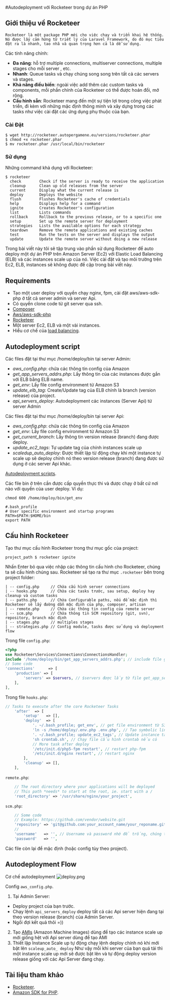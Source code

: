 #Autodeployment với Rocketeer trong dự án PHP
## Giới thiệu về Rocketeer
    Rocketeer là một package PHP mới cho việc chạy và triển khai hệ thống. Nó được lấy cảm hứng từ triết lý của Laravel Framework, do đó mục tiêu đặt ra là nhanh, tao nhã và quan trọng hơn cả là dễ sử dụng.
Các tính năng chính:
 - **Đa năng**: hỗ trợ multiple connections, multiserver connections, multiple stages cho mỗi server , etc.
 - **Nhanh**: Queue tasks và chạy chúng song song trên tất cả các servers và stages.
 - **Khả năng điều biến**: ngoài việc add thêm các custom tasks và components, mỗi phần chính của Rocketeer có thể được hoán đổi, mở rộng.
 - **Cấu hình sẵn**: Rocketeer mang đến một sự tiện lợi trong công việc phát triển, đi kèm với những mặc định thông minh và xây dựng trong các tasks như việc cài đặt các ứng dụng phụ thuộc của bạn.
### Cài Đặt
```
$ wget http://rocketeer.autopergamene.eu/versions/rocketeer.phar
$ chmod +x rocketeer.phar
$ mv rocketeer.phar /usr/local/bin/rocketeer
```
### Sử dụng
Những command khả dụng với Rocketeer:
```
$ rocketeer
  check        Check if the server is ready to receive the application
  cleanup      Clean up old releases from the server
  current      Display what the current release is
  deploy       Deploys the website
  flush        Flushes Rocketeer's cache of credentials
  help         Displays help for a command
  ignite       Creates Rocketeer's configuration
  list         Lists commands
  rollback     Rollback to the previous release, or to a specific one
  setup        Set up the remote server for deployment
  strategies   Lists the available options for each strategy
  teardown     Remove the remote applications and existing caches
  test         Run the tests on the server and displays the output
  update       Update the remote server without doing a new release
```
Trong bài viết này tôi sẽ tập trung vào phần sử dụng Rocketeer để auto deploy một dự án PHP trên Amazon Server (Ec2) với Elastic Load Balancing (ELB) và các instances scale up của nó. Việc cài đặt và tạo môi trường trên Ec2, ELB, instances sẽ không được đề cập trong bài viết này.
## Requirements
   - Tạo một user deploy với quyền chạy nginx, fpm, cài đặt aws/aws-sdk-php ở tất cả server admin và server Api.
   - Có quyền clone code từ git server qua ssh.
   - [Composer](https://getcomposer.org/)
   - [Aws/aws-sdk-php](https://github.com/aws/aws-sdk-php)
   - [Rocketeer](http://rocketeer.autopergamene.eu/)
   - Một server Ec2, ELB và một vài instances.
   - Hiểu cơ chế của [load balancing](https://en.wikipedia.org/wiki/Load_balancing_(computing)).

## Autodeployment script
Các files đặt tại thư mục /home/deploy/bin tại server Admin:
 - *aws_config.php*: chứa các thông tin config của Amazon
 - *get_app_servers_addrs.php*: Lấy thông tin của các instances được gắn với ELB bằng ELB name.
 - *get_env*: Lấy file config environment từ Amazon S3
 - *update_elb_tag*: Create/Update tag của ELB chính là branch (version release) của project.
 - *api_servers_deploy*: Autodeployment các instances (Server Api) từ server Admin

Các files đặt tại thư mục /home/deploy/bin tại server Api:
 - *aws_config.php*: chứa các thông tin config của Amazon
 - *get_env*: Lấy file config environment từ Amazon S3
 - *get_current_branch*: Lấy thông tin version release (branch) đang được deploy.
 - *update_ec2_tags*: Tự update tag của chính instances scale up
 - *scaledup_auto_deploy*: Được thiết lập từ động chạy khi một instance tự scale up sẽ deploy chính nó theo version release (branch) đang được sử dụng ở các server Api khác.

[Autodeployment scripts](https://github.com/tranluan91/autodeployment).

Các file bin ở trên cần được cấp quyền thực thi và được chạy ở bất cứ nơi nào với quyền của user deploy. Ví dụ:
 ```
 chmod 600 /home/deploy/bin/get_env
 ```
 ```
 #.bash_profile
 # User specific environment and startup programs
 PATH=$PATH:$HOME/bin
 export PATH
 ```
## Cấu hình Rocketeer
Tạo thư mục cấu hình Rocketeer trong thư mục gốc của project:
```
project_path $ rocketeer ignite
```
Nhấn Enter bỏ qua việc nhập các thông tin cấu hình cho Rocketeer, chúng ta sẽ cấu hình chúng sau.
Rocketeer sẽ tạo ra thư mục ```.rocketeer``` bên trong project folder:
```
| -- config.php     // Chứa cấu hình server connections
| -- hooks.php      // Chứa các tasks trước, sau setup, deploy hay cleanup và custom tasks
| -- paths.php      // Chứa Configurable paths, nếu để mặc định thì Rocketeer sẽ lấy đường dẫn mặc định của php, composer, artisan
| -- remote.php     // Chứa các thông tin config của remote server
| -- scm.php        // Chứa thông tin SCM repository (git, svn), repository, branch mặc định
| -- stages.php     // multiples stages
| -- strategies.php // Config module, tasks được sử dụng và deployment flow
```
Trong file ```config.php```:
```php
<?php
use Rocketeer\Services\Connections\ConnectionsHandler;
include '/home/deploy/bin/get_app_servers_addrs.php'; // include file get thông tin các Api servers
// Some code
'connections'      => [
    'production' => [
        'servers' => $servers, // $servers được lấy từ file get_app_servers_addrs.php được include ở trên
    ],
],
```
Trong file ```hooks.php```:
```php
// Tasks to execute after the core Rocketeer Tasks
    'after'  => [
        'setup'   => [],
        'deploy'  => [
            '. ~/.bash_profile; get_env', // get file environment từ S3
            'ln -s /home/deploy/.env.php .env.php', // Tạo symbolic link từ file env vào trong project để tránh việc lộ source code
            '. ~/.bash_profile; update_ec2_tags', // Update instance tag
            'sh crontab.sh', // Chạy file cấu hình crontab nếu có
            // More task after deploy
            '/etc/init.d/php5-fpm restart', // restart php-fpm
            '/etc/init.d/nginx restart', // restart nginx
        ],
        'cleanup' => [],
    ],
```
```remote.php```:
```php
    // The root directory where your applications will be deployed
    // This path *needs* to start at the root, ie. start with a /
    'root_directory' => '/usr/share/nginx/your_project',
```
```scm.php```:
```php
    // Some code
    // Example: https://github.com/vendor/website.git
    'repository' => 'git@github.com:your_account_name/your_reponame.git',
    //
    'username'   => '', // Username và password nhớ để trống, chúng ta sẽ clone repo qua ssh
    'password'   => '',
```
Các file còn lại để mặc định (hoặc config tùy theo project).
## Autodeployment Flow
 Cơ chế autodeployment
![deploy.png](https://viblo.asia/uploads/images/cbd5df20e9546d8ac1e60c46687ff116ae4758f6/4e7100a9f1ab0f33de85bcd6b912c6240c879676.png)

Config ```aws_config.php```.
1. Tại Admin Server:
 - Deploy project của bạn trước.
 - Chạy lệnh ```api_servers_deploy``` deploy tất cả các Api server hiện đang tại theo version release (branch) của Admin Server.
 - Ngồi đợi kết quả thôi =))
2. Tạo [AMIs](http://docs.aws.amazon.com/AWSEC2/latest/UserGuide/AMIs.html) (Amazon Machine Images) dùng để tạo các instance scale up mới giống hệt với Api server dùng để tạo AMI
3. Thiết lập Instance Scale up tự động chạy lệnh deploy chính nó khi mới bật lên ```scaleup_auto_
deploy```
Như vậy mỗi khi server của bạn quá tải thì một instance scale up mới sẽ được bật lên và tự động deploy version release giống với các Api Server đang chạy.

## Tài liệu tham khảo
 - [Rocketeer](http://rocketeer.autopergamene.eu/).
 - [Amazon SDK for PHP](http://aws.amazon.com/sdk-for-php/).
